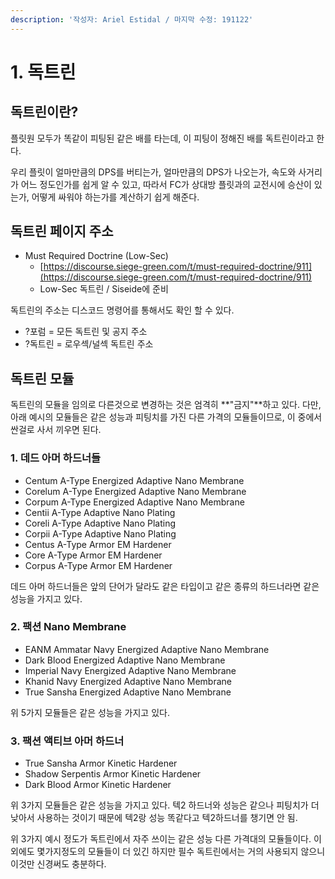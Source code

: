 ```yaml
---
description: '작성자: Ariel Estidal / 마지막 수정: 191122'
---
```


# 1. 독트린

## 독트린이란?

플릿원 모두가 똑같이 피팅된 같은 배를 타는데, 이 피팅이 정해진 배를 독트린이라고 한다. 

우리 플릿이 얼마만큼의 DPS를 버티는가, 얼마만큼의 DPS가 나오는가, 속도와 사거리가 어느 정도인가를 쉽게 알 수 있고, 따라서 FC가 상대방 플릿과의 교전시에 승산이 있는가, 어떻게 싸워야 하는가를 계산하기 쉽게 해준다. 

## 독트린 페이지 주소

* Must Required Doctrine \(Low-Sec\)
  * [https://discourse.siege-green.com/t/must-required-doctrine/911](https://discourse.siege-green.com/t/must-required-doctrine/911)
  * Low-Sec 독트린 / Siseide에 준비

독트린의 주소는 디스코드 명령어를 통해서도 확인 할 수 있다.

* ?포럼 = 모든 독트린 및 공지 주소
* ?독트린 = 로우섹/널섹 독트린 주소

## 독트린 모듈

독트린의 모듈을 임의로 다른것으로 변경하는 것은 엄격히 **"금지"**하고 있다. 다만, 아래 예시의 모듈들은 같은 성능과 피팅치를 가진 다른 가격의 모듈들이므로, 이 중에서 싼걸로 사서 끼우면 된다.

### 1. 데드 아머 하드너들 

* Centum A-Type Energized Adaptive Nano Membrane
* Corelum A-Type Energized Adaptive Nano Membrane
* Corpum A-Type Energized Adaptive Nano Membrane
* Centii A-Type Adaptive Nano Plating
* Coreli A-Type Adaptive Nano Plating
* Corpii A-Type Adaptive Nano Plating 
* Centus A-Type Armor EM Hardener
* Core A-Type Armor EM Hardener
* Corpus A-Type Armor EM Hardener 

데드 아머 하드너들은 앞의 단어가 달라도 같은 타입이고 같은 종류의 하드너라면 같은 성능을 가지고 있다. 

### 2. 팩션 Nano Membrane

* EANM Ammatar Navy Energized Adaptive Nano Membrane
* Dark Blood Energized Adaptive Nano Membrane
* Imperial Navy Energized Adaptive Nano Membrane
* Khanid Navy Energized Adaptive Nano Membrane
* True Sansha Energized Adaptive Nano Membrane 

위 5가지 모듈들은 같은 성능을 가지고 있다. 

### 3. 팩션 액티브 아머 하드너 

* True Sansha Armor Kinetic Hardener
* Shadow Serpentis Armor Kinetic Hardener
* Dark Blood Armor Kinetic Hardener

위 3가지 모듈들은 같은 성능을 가지고 있다. 텍2 하드너와 성능은 같으나 피팅치가 더 낮아서 사용하는 것이기 때문에 텍2랑 성능 똑같다고 텍2하드너를 챙기면 안 됨. 

위 3가지 예시 정도가 독트린에서 자주 쓰이는 같은 성능 다른 가격대의 모듈들이다. 이 외에도 몇가지정도의 모듈들이 더 있긴 하지만 필수 독트린에서는 거의 사용되지 않으니 이것만 신경써도 충분하다.

